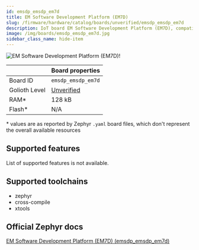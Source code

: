 ```yaml
---
id: emsdp_emsdp_em7d
title: EM Software Development Platform (EM7D)
slug: /firmware/hardware/catalog/boards/unverified/emsdp_emsdp_em7d
description: IoT board EM Software Development Platform (EM7D), compatible with Golioth at unverified level.
image: /img/boards/emsdp_emsdp_em7d.jpg
sidebar_class_name: hide-item
---
```


[//]: # (This is an auto-generated file, do not edit! Changes to it will be lost upon re-generation)

![EM Software Development Platform (EM7D)!](/img/boards/emsdp_emsdp_em7d.jpg "EM Software Development Platform (EM7D)")

|                | Board properties     |
| -------------  | -------------------- |
| Board ID       | `emsdp_emsdp_em7d` |
| Golioth Level  | [Unverified](/firmware/hardware#unverified-boards) |
| RAM*           | 128 kB |
| Flash*         | N/A |

\* values are as reported by Zephyr `.yaml` board files, which don't represent the overall available resources



## Supported features

List of supported features is not available.

## Supported toolchains

* zephyr
* cross-compile
* xtools

## Official Zephyr docs

[EM Software Development Platform (EM7D) (emsdp_emsdp_em7d)](https://docs.zephyrproject.org/latest/boards/snps/emsdp/doc/index.html)
